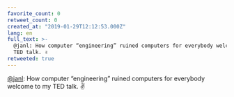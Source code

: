 ```yaml
---
favorite_count: 0
retweet_count: 0
created_at: "2019-01-29T12:12:53.000Z"
lang: en
full_text: >-
  @janl: How computer “engineering” ruined computers for everybody welcome to my
  TED talk. ✌️
retweeted: true
---
```


[@janl](https://twitter.com/janl): How computer “engineering” ruined computers
for everybody welcome to my TED talk. ✌️
